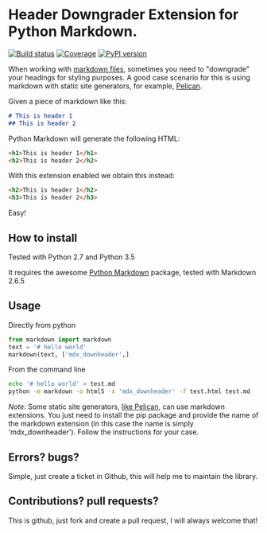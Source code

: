 # Header Downgrader Extension for Python Markdown.

[![Build status](https://travis-ci.org/cprieto/mdx_downheader.svg?branch=master)](https://travis-ci.org/cprieto/mdx_downheader) [![Coverage](https://codecov.io/github/cprieto/mdx_downheader/coverage.svg?branch=master)](https://codecov.io/github/cprieto/mdx_downheader?branch=master) [![PyPI version](https://badge.fury.io/py/markdown-downheader.svg)](https://badge.fury.io/py/markdown-downheader)

When working with [markdown files](https://en.wikipedia.org/wiki/Markdown), sometimes you need to "downgrade" your headings for styling purposes. A good case scenario for this is using markdown with static site generators, for example, [Pelican](http://docs.getpelican.com/en/3.6.3/).

Given a piece of markdown like this:

```md
# This is header 1
## This is header 2
```

Python Markdown will generate the following HTML:

```html
<h1>This is header 1</h1>
<h2>This is header 2</h2>
```

With this extension enabled we obtain this instead:

```html
<h2>This is header 1</h2>
<h3>This is header 2</h3>
```

Easy!

## How to install

Tested with Python 2.7 and Python 3.5

It requires the awesome [Python Markdown](https://pythonhosted.org/Markdown/index.html) package, tested with Markdown 2.6.5

## Usage

Directly from python
```python
from markdown import markdown
text = '# hello world'
markdown(text, ['mdx_downheader',]
```

From the command line
```bash
echo '# hello world' > test.md
python -m markdown -o html5 -x 'mdx_downheader' -f test.html test.md
```

*Note*: Some static site generators, [like Pelican](http://docs.getpelican.com/en/3.6.3/settings.html), can use markdown extensions. You just need to install the pip package and provide the name of the markdown extension (in this case the name is simply 'mdx_downheader'). Follow the instructions for your case.

## Errors? bugs?

Simple, just create a ticket in Github, this will help me to maintain the library.

## Contributions? pull requests?

This is github, just fork and create a pull request, I will always welcome that!